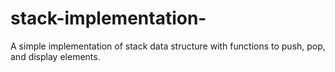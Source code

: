 # stack-implementation-
A simple implementation of stack data structure with functions to push, pop, and display elements.
